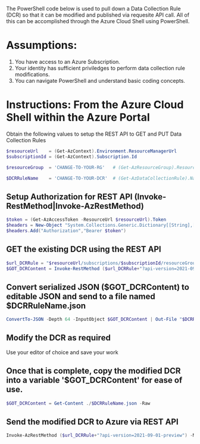 The PowerShell code below is used to pull down a Data Collection Rule (DCR) so that it can be modified and published via requesite API call.
All of this can be accomplished through the Azure Cloud Shell using PowerShell.

# Assumptions:
1. You have access to an Azure Subscription.
2. Your identity has sufficient priviledges to perform data collection rule modifications.
3. You can navigate PowerShell and understand basic coding concepts.

# Instructions: From the Azure Cloud Shell within the Azure Portal
Obtain the following values to setup the REST API to GET and PUT Data Collection Rules <br />
```PowerShell
$resourceUrl    = (Get-AzContext).Environment.ResourceManagerUrl
$subscriptionId = (Get-AzContext).Subscription.Id
```

```PowerShell
$resourceGroup  = 'CHANGE-TO-YOUR-RG'   # (Get-AzResourceGroup).ResourceGroupName
```

```PowerShell
$DCRRuleName    = 'CHANGE-TO-YOUR-DCR'  # (Get-AzDataCollectionRule).Name
```

## Setup Authorization for REST API (Invoke-RestMethod|Invoke-AzRestMethod)
```PowerShell
$token = (Get-AzAccessToken -ResourceUrl $resourceUrl).Token
$headers = New-Object "System.Collections.Generic.Dictionary[[String],[String]]"
$headers.Add("Authorization","Bearer $token")
```

## GET the existing DCR using the REST API
```PowerShell
$url_DCRRule = "$resourceUrl/subscriptions/$subscriptionId/resourceGroups/$resourceGroup/providers/Microsoft.Insights/dataCollectionRules/$($DCRRuleName)"
$GOT_DCRContent = Invoke-RestMethod ($url_DCRRule+"?api-version=2021-09-01-preview") -Method GET -Headers $headers
```

## Convert serialized JSON ($GOT_DCRContent) to editable JSON and send to a file named $DCRRuleName.json
```PowerShell
ConvertTo-JSON -Depth 64 -InputObject $GOT_DCRContent | Out-File "$DCRRuleName.json"
```

## Modify the DCR as required
Use your editor of choice and save your work 
 
## Once that is complete, copy the modified DCR into a variable '$GOT_DCRContent' for ease of use. 
```PowerShell
$GOT_DCRContent = Get-Content ./$DCRRuleName.json -Raw
```

## Send the modified DCR to Azure via REST API  
```PowerShell
Invoke-AzRestMethod ($url_DCRRule+"?api-version=2021-09-01-preview") -Method PUT -Payload $GOT_DCRContent
```
